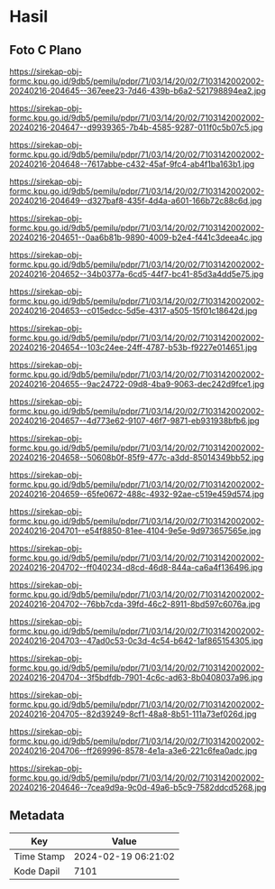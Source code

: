 # Hasil

## Foto C Plano

https://sirekap-obj-formc.kpu.go.id/9db5/pemilu/pdpr/71/03/14/20/02/7103142002002-20240216-204645--367eee23-7d46-439b-b6a2-521798894ea2.jpg

https://sirekap-obj-formc.kpu.go.id/9db5/pemilu/pdpr/71/03/14/20/02/7103142002002-20240216-204647--d9939365-7b4b-4585-9287-011f0c5b07c5.jpg

https://sirekap-obj-formc.kpu.go.id/9db5/pemilu/pdpr/71/03/14/20/02/7103142002002-20240216-204648--7617abbe-c432-45af-9fc4-ab4f1ba163b1.jpg

https://sirekap-obj-formc.kpu.go.id/9db5/pemilu/pdpr/71/03/14/20/02/7103142002002-20240216-204649--d327baf8-435f-4d4a-a601-166b72c88c6d.jpg

https://sirekap-obj-formc.kpu.go.id/9db5/pemilu/pdpr/71/03/14/20/02/7103142002002-20240216-204651--0aa6b81b-9890-4009-b2e4-f441c3deea4c.jpg

https://sirekap-obj-formc.kpu.go.id/9db5/pemilu/pdpr/71/03/14/20/02/7103142002002-20240216-204652--34b0377a-6cd5-44f7-bc41-85d3a4dd5e75.jpg

https://sirekap-obj-formc.kpu.go.id/9db5/pemilu/pdpr/71/03/14/20/02/7103142002002-20240216-204653--c015edcc-5d5e-4317-a505-15f01c18642d.jpg

https://sirekap-obj-formc.kpu.go.id/9db5/pemilu/pdpr/71/03/14/20/02/7103142002002-20240216-204654--103c24ee-24ff-4787-b53b-f9227e014651.jpg

https://sirekap-obj-formc.kpu.go.id/9db5/pemilu/pdpr/71/03/14/20/02/7103142002002-20240216-204655--9ac24722-09d8-4ba9-9063-dec242d9fce1.jpg

https://sirekap-obj-formc.kpu.go.id/9db5/pemilu/pdpr/71/03/14/20/02/7103142002002-20240216-204657--4d773e62-9107-46f7-9871-eb931938bfb6.jpg

https://sirekap-obj-formc.kpu.go.id/9db5/pemilu/pdpr/71/03/14/20/02/7103142002002-20240216-204658--50608b0f-85f9-477c-a3dd-85014349bb52.jpg

https://sirekap-obj-formc.kpu.go.id/9db5/pemilu/pdpr/71/03/14/20/02/7103142002002-20240216-204659--65fe0672-488c-4932-92ae-c519e459d574.jpg

https://sirekap-obj-formc.kpu.go.id/9db5/pemilu/pdpr/71/03/14/20/02/7103142002002-20240216-204701--e54f8850-81ee-4104-9e5e-9d973657565e.jpg

https://sirekap-obj-formc.kpu.go.id/9db5/pemilu/pdpr/71/03/14/20/02/7103142002002-20240216-204702--ff040234-d8cd-46d8-844a-ca6a4f136496.jpg

https://sirekap-obj-formc.kpu.go.id/9db5/pemilu/pdpr/71/03/14/20/02/7103142002002-20240216-204702--76bb7cda-39fd-46c2-8911-8bd597c6076a.jpg

https://sirekap-obj-formc.kpu.go.id/9db5/pemilu/pdpr/71/03/14/20/02/7103142002002-20240216-204703--47ad0c53-0c3d-4c54-b642-1af865154305.jpg

https://sirekap-obj-formc.kpu.go.id/9db5/pemilu/pdpr/71/03/14/20/02/7103142002002-20240216-204704--3f5bdfdb-7901-4c6c-ad63-8b0408037a96.jpg

https://sirekap-obj-formc.kpu.go.id/9db5/pemilu/pdpr/71/03/14/20/02/7103142002002-20240216-204705--82d39249-8cf1-48a8-8b51-111a73ef026d.jpg

https://sirekap-obj-formc.kpu.go.id/9db5/pemilu/pdpr/71/03/14/20/02/7103142002002-20240216-204706--ff269996-8578-4e1a-a3e6-221c6fea0adc.jpg

https://sirekap-obj-formc.kpu.go.id/9db5/pemilu/pdpr/71/03/14/20/02/7103142002002-20240216-204646--7cea9d9a-9c0d-49a6-b5c9-7582ddcd5268.jpg


## Metadata

| Key        | Value               |
| ---------- | ------------------- |
| Time Stamp | 2024-02-19 06:21:02 |
| Kode Dapil | 7101                |




